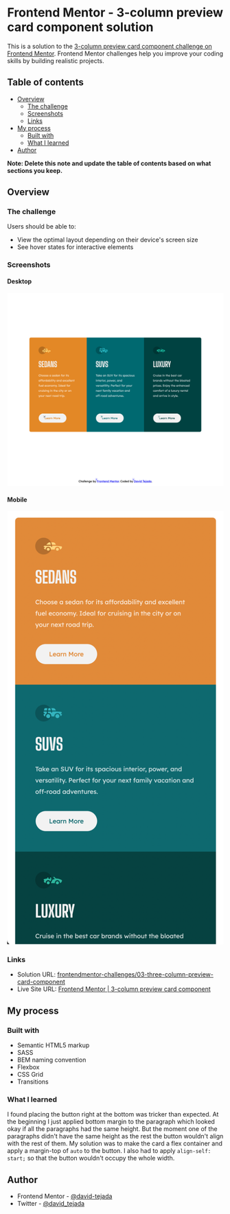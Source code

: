# Frontend Mentor - 3-column preview card component solution

This is a solution to the [3-column preview card component challenge on Frontend Mentor](https://www.frontendmentor.io/challenges/3column-preview-card-component-pH92eAR2-). Frontend Mentor challenges help you improve your coding skills by building realistic projects.

## Table of contents

- [Overview](#overview)
  - [The challenge](#the-challenge)
  - [Screenshots](#screenshots)
  - [Links](#links)
- [My process](#my-process)
  - [Built with](#built-with)
  - [What I learned](#what-i-learned)
- [Author](#author)

**Note: Delete this note and update the table of contents based on what sections you keep.**

## Overview

### The challenge

Users should be able to:

- View the optimal layout depending on their device's screen size
- See hover states for interactive elements

### Screenshots

#### Desktop

![Desktop](./screenshots/desktop.png)

#### Mobile

![Mobile](./screenshots/mobile.png)

### Links

- Solution URL: [frontendmentor-challenges/03-three-column-preview-card-component](https://github.com/david-tejada/03-three-column-preview-card-component)
- Live Site URL: [Frontend Mentor | 3-column preview card component](https://aquamarine-kitten-db0203.netlify.app/)

## My process

### Built with

- Semantic HTML5 markup
- SASS
- BEM naming convention
- Flexbox
- CSS Grid
- Transitions

### What I learned

I found placing the button right at the bottom was tricker than expected. At the beginning I just applied bottom margin to the paragraph which looked okay if all the paragraphs had the same height. But the moment one of the paragraphs didn't have the same height as the rest the button wouldn't align with the rest of them. My solution was to make the card a flex container and apply a margin-top of `auto` to the button. I also had to apply `align-self: start;` so that the button wouldn't occupy the whole width.

## Author

- Frontend Mentor - [@david-tejada](https://www.frontendmentor.io/profile/david-tejada)
- Twitter - [@david_tejada](https://www.twitter.com/david_tejada)
